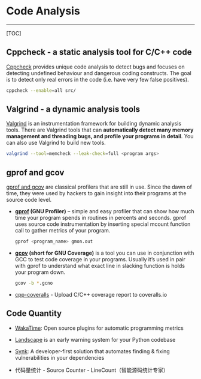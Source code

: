 # Code Analysis

-----

[TOC]

## Cppcheck - a static analysis tool for C/C++ code

[Cppcheck](http://cppcheck.sourceforge.net/) provides unique code analysis to detect bugs and focuses on detecting undefined behaviour and dangerous coding constructs. The goal is to detect only real errors in the code (i.e. have very few false positives).

```sh
cppcheck --enable=all src/
```

## Valgrind - a dynamic analysis tools

[Valgrind](http://valgrind.org/) is an instrumentation framework for building dynamic analysis tools. There are Valgrind tools that can **automatically detect many memory management and threading bugs, and profile your programs in detail**. You can also use Valgrind to build new tools.

```sh
valgrind --tool=memcheck --leak-check=full <program args>
```

## gprof and gcov

[gprof and gcov](https://alex.dzyoba.com/blog/gprof-gcov/) are classical profilers that are still in use. Since the dawn of time, they were used by hackers to gain insight into their programs at the source code level.

* **[gprof](https://sourceware.org/binutils/docs/gprof/) (GNU Profiler)** – simple and easy profiler that can show how much time your program spends in routines in percents and seconds. gprof uses source code instrumentation by inserting special mcount function call to gather metrics of your program.
  ```sh
  gprof <program_name> gmon.out
  ```

* **[gcov](https://gcc.gnu.org/onlinedocs/gcc/Gcov.html) (short for GNU Coverage)** is a tool you can use in conjunction with GCC to test code coverage in your programs. Usually it’s used in pair with gprof to understand what exact line in slacking function is holds your program down.
  ```sh
  gcov -b *.gcno
  ```

* [cpp-coveralls](https://github.com/eddyxu/cpp-coveralls) - Upload C/C++ coverage report to coveralls.io


## Code Quantity

* [WakaTime](https://wakatime.com/): Open source plugins for automatic programming metrics
* [Landscape](https://landscape.io/) is an early warning system for your Python codebase
* [Synk](https://snyk.io/): A developer-first solution that automates finding & fixing vulnerabilities in your dependencies

* 代码量统计
	  - Source Counter
	  - LineCount（智能源码统计专家）
